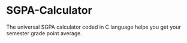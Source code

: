 # SGPA-Calculator

The universal SGPA calculator coded in C language helps you get your semester grade point average.

